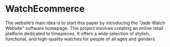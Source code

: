 # WatchEcommerce
The website’s main idea is to start this paper by introducing the "Jade Watch Website" software homepage. This project involves creating an online retail platform dedicated to timepieces. It offers a wide selection of stylish, functional, and high-quality watches for people of all ages and genders
